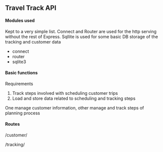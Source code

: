 ## Travel Track API

#### Modules used

Kept to a very simple list.  Connect and Router are used for the http serving without the rest of Express.  Sqllite is used for some basic DB storage of the tracking and customer data

- connect
- router
- sqlite3

#### Basic functions

Requirements

1. Track steps involved with scheduling customer trips
2. Load and store data related to scheduling and tracking steps

One manage customer information, other manage and track steps of planning process

#### Routes

/customer/


/tracking/


